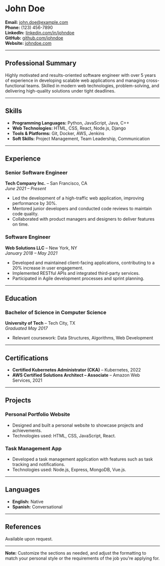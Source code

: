 # John Doe

**Email:** john.doe@example.com  
**Phone:** (123) 456-7890  
**LinkedIn:** [linkedin.com/in/johndoe](https://linkedin.com/in/johndoe)  
**GitHub:** [github.com/johndoe](https://github.com/johndoe)  
**Website:** [johndoe.com](https://johndoe.com)

---

## Professional Summary

Highly motivated and results-oriented software engineer with over 5 years of experience in developing scalable web applications and managing cross-functional teams. Skilled in modern web technologies, problem-solving, and delivering high-quality solutions under tight deadlines.

---

## Skills

- **Programming Languages:** Python, JavaScript, Java, C++
- **Web Technologies:** HTML, CSS, React, Node.js, Django
- **Tools & Platforms:** Git, Docker, AWS, Jenkins
- **Soft Skills:** Project Management, Team Leadership, Communication

---

## Experience

### Senior Software Engineer  
**Tech Company Inc.** – San Francisco, CA  
*June 2021 – Present*

- Led the development of a high-traffic web application, improving performance by 30%.
- Mentored junior developers and conducted code reviews to maintain code quality.
- Collaborated with product managers and designers to deliver features on time.

### Software Engineer  
**Web Solutions LLC** – New York, NY  
*January 2018 – May 2021*

- Developed and maintained client-facing applications, contributing to a 20% increase in user engagement.
- Implemented RESTful APIs and integrated third-party services.
- Participated in Agile development processes and sprint planning.

---

## Education

### Bachelor of Science in Computer Science  
**University of Tech** – Tech City, TX  
*Graduated May 2017*

- Relevant coursework: Data Structures, Algorithms, Web Development

---

## Certifications

- **Certified Kubernetes Administrator (CKA)** – Kubernetes, 2022
- **AWS Certified Solutions Architect – Associate** – Amazon Web Services, 2021

---

## Projects

### Personal Portfolio Website

- Designed and built a personal website to showcase projects and achievements.
- Technologies used: HTML, CSS, JavaScript, React.

### Task Management App

- Developed a task management application with features such as task tracking and notifications.
- Technologies used: Node.js, Express, MongoDB, Vue.js.

---

## Languages

- **English:** Native
- **Spanish:** Conversational

---

## References

Available upon request.

---

**Note:** Customize the sections as needed, and adjust the formatting to match your personal style or the requirements of the job you're applying for.
